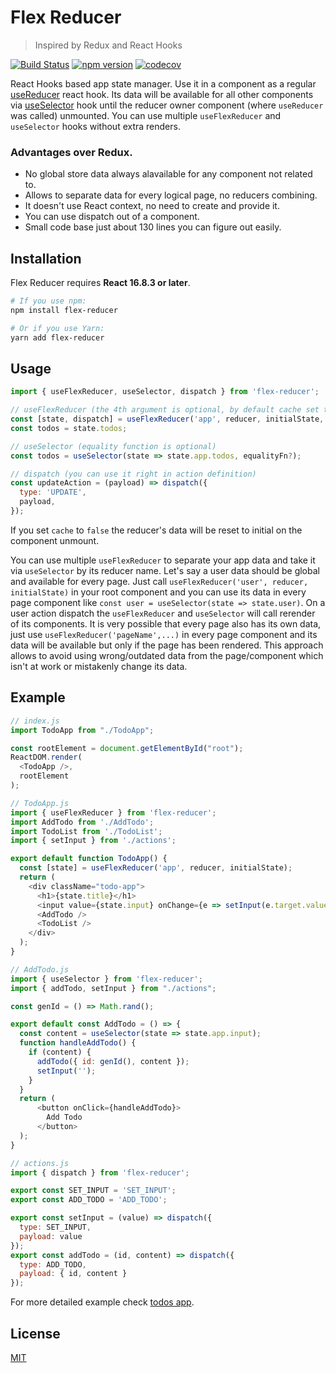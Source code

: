# Flex Reducer

> Inspired by Redux and React Hooks

[![Build Status](https://travis-ci.com/IpShot/flex-reducer.svg?branch=master)](https://travis-ci.com/IpShot/flex-reducer)
[![npm version](https://img.shields.io/npm/v/flex-reducer.svg?style=flat-square)](https://www.npmjs.com/package/flex-reducer)
[![codecov](https://codecov.io/gh/IpShot/flex-reducer/branch/master/graph/badge.svg)](https://codecov.io/gh/IpShot/flex-reducer)

React Hooks based app state manager. Use it in a component as a regular [useReducer](https://reactjs.org/docs/hooks-reference.html#usereducer) react hook. Its data will be available for all other components via [useSelector](https://react-redux.js.org/next/api/hooks#useselector) hook until the reducer owner component (where `useReducer` was called) unmounted. You can use multiple `useFlexReducer` and `useSelector` hooks without extra renders.

### Advantages over Redux.
- No global store data always alavailable for any component not related to.
- Allows to separate data for every logical page, no reducers combining.
- It doesn't use React context, no need to create and provide it.
- You can use dispatch out of a component.
- Small code base just about 130 lines you can figure out easily.

## Installation

Flex Reducer requires **React 16.8.3 or later**.

```sh
# If you use npm:
npm install flex-reducer

# Or if you use Yarn:
yarn add flex-reducer
```

## Usage
```js
import { useFlexReducer, useSelector, dispatch } from 'flex-reducer';

// useFlexReducer (the 4th argument is optional, by default cache set to true)
const [state, dispatch] = useFlexReducer('app', reducer, initialState, { cache: false });
const todos = state.todos;

// useSelector (equality function is optional)
const todos = useSelector(state => state.app.todos, equalityFn?);

// dispatch (you can use it right in action definition)
const updateAction = (payload) => dispatch({
  type: 'UPDATE',
  payload,
});
```

If you set `cache` to `false` the reducer's data will be reset to initial on the component unmount.

You can use multiple `useFlexReducer` to separate your app data and take it via `useSelector` by its reducer name.
Let's say a user data should be global and available for every page. Just call `useFlexReducer('user', reducer, initialState)` in your root component and you can use its data in every page component like `const user = useSelector(state => state.user)`. On a user action dispatch the `useFlexReducer` and `useSelector` will call rerender of its components. 
It is very possible that every page also has its own data, just use `useFlexReducer('pageName',...)` in every page component and its data will be available but only if the page has been rendered. This approach allows to avoid using wrong/outdated data from the page/component which isn't at work or mistakenly change its data.

## Example
```js
// index.js
import TodoApp from "./TodoApp";

const rootElement = document.getElementById("root");
ReactDOM.render(
  <TodoApp />,
  rootElement
);

// TodoApp.js
import { useFlexReducer } from 'flex-reducer';
import AddTodo from './AddTodo';
import TodoList from './TodoList';
import { setInput } from './actions';

export default function TodoApp() {
  const [state] = useFlexReducer('app', reducer, initialState);
  return (
    <div className="todo-app">
      <h1>{state.title}</h1>
      <input value={state.input} onChange={e => setInput(e.target.value)} />
      <AddTodo />
      <TodoList />
    </div>
  );
}

// AddTodo.js
import { useSelector } from 'flex-reducer';
import { addTodo, setInput } from "./actions";

const genId = () => Math.rand();

export default const AddTodo = () => {
  const content = useSelector(state => state.app.input);
  function handleAddTodo() {
    if (content) {
      addTodo({ id: genId(), content });
      setInput('');
    }
  }
  return (
      <button onClick={handleAddTodo}>
        Add Todo
      </button>
  );
}

// actions.js
import { dispatch } from 'flex-reducer';

export const SET_INPUT = 'SET_INPUT';
export const ADD_TODO = 'ADD_TODO';

export const setInput = (value) => dispatch({
  type: SET_INPUT,
  payload: value
});
export const addTodo = (id, content) => dispatch({
  type: ADD_TODO,
  payload: { id, content }
});
```

 For more detailed example check [todos app](https://github.com/IpShot/flex-reducer/tree/master/examples/todos).

## License

[MIT](LICENSE.md)

